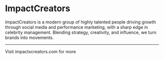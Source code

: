 # ImpactCreators

 ImpactCreators is a modern  group of highly talented people driving growth through social media and performance marketing, with a sharp edge in celebrity management. Blending strategy, creativity, and influence, we turn brands into movements.

------
 Visit impactxcreators.com for more